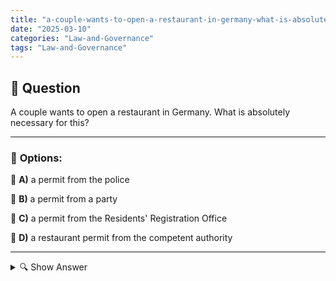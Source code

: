 ```yaml
---
title: "a-couple-wants-to-open-a-restaurant-in-germany-what-is-absolutely-necessary-for-this"
date: "2025-03-10"
categories: "Law-and-Governance"
tags: "Law-and-Governance"
---
```


## 📌 **Question**

A couple wants to open a restaurant in Germany. What is absolutely necessary for this?



---

### 📝 **Options:**

🔘 **A)** a permit from the police

🔘 **B)** a permit from a party

🔘 **C)** a permit from the Residents' Registration Office

🔘 **D)** a restaurant permit from the competent authority

---

<details>
  <summary>🔍 Show Answer</summary>

  <p>
💡  <b>Correct Answer:</b>  d
  </p>
  <p>
    📖<b>Explanation:</b>
    A couple is planning to open their own restaurant in Germany. To do this, they have to take various legal and administrative steps. This includes the selection of a suitable location, the registration of the business and compliance with hygiene and safety regulations. Obtaining the necessary permits from the responsible authorities is particularly important. No food and drinks may be offered for consumption without the correct permission. In addition, other licenses, such as a liquor license, may have to be applied for in order to legally secure the operation.
  </p>
</details>
